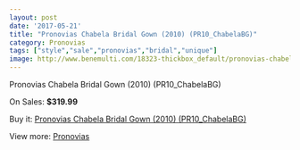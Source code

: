```yaml
---
layout: post
date: '2017-05-21'
title: "Pronovias Chabela Bridal Gown (2010) (PR10_ChabelaBG)"
category: Pronovias
tags: ["style","sale","pronovias","bridal","unique"]
image: http://www.benemulti.com/18323-thickbox_default/pronovias-chabela-bridal-gown-2010-pr10chabelabg.jpg
---
```

Pronovias Chabela Bridal Gown (2010) (PR10_ChabelaBG)

On Sales: **$319.99**
<a href="https://www.benemulti.com/en/pronovias/6931-pronovias-chabela-bridal-gown-2010-pr10chabelabg.html"><amp-img layout="responsive" width="600" height="600" src="//www.benemulti.com/18323-thickbox_default/pronovias-chabela-bridal-gown-2010-pr10chabelabg.jpg" alt="Pronovias Chabela Bridal Gown (2010) (PR10_ChabelaBG) 0" /></a>
<a href="https://www.benemulti.com/en/pronovias/6931-pronovias-chabela-bridal-gown-2010-pr10chabelabg.html"><amp-img layout="responsive" width="600" height="600" src="//www.benemulti.com/18325-thickbox_default/pronovias-chabela-bridal-gown-2010-pr10chabelabg.jpg" alt="Pronovias Chabela Bridal Gown (2010) (PR10_ChabelaBG) 1" /></a>
<a href="https://www.benemulti.com/en/pronovias/6931-pronovias-chabela-bridal-gown-2010-pr10chabelabg.html"><amp-img layout="responsive" width="600" height="600" src="//www.benemulti.com/18324-thickbox_default/pronovias-chabela-bridal-gown-2010-pr10chabelabg.jpg" alt="Pronovias Chabela Bridal Gown (2010) (PR10_ChabelaBG) 2" /></a>

Buy it: [Pronovias Chabela Bridal Gown (2010) (PR10_ChabelaBG)](https://www.benemulti.com/en/pronovias/6931-pronovias-chabela-bridal-gown-2010-pr10chabelabg.html "Pronovias Chabela Bridal Gown (2010) (PR10_ChabelaBG)")

View more: [Pronovias](https://www.benemulti.com/en/55-pronovias "Pronovias")